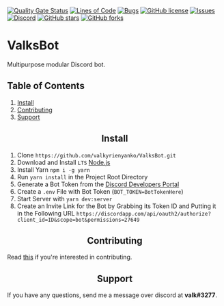 [![Quality Gate Status][quality]][quality-url]
[![Lines of Code][lines]][lines-url]
[![Bugs][bugs]][bugs-url]
[![GitHub license][license]][license-url]
[![Issues][issues]][issues-url]
[![Discord][discord]][discord-url]
[![GitHub stars][stars]][stars-url]
[![GitHub forks][forks]][forks-url]

<h1>ValksBot</h1>
Multipurpose modular Discord bot.

## Table of Contents
1. [Install](#install)
2. [Contributing](#contributing)
3. [Support](#support)

<h2 align="center">Install</h2>

1. Clone `https://github.com/valkyrienyanko/ValksBot.git`
2. Download and Install `LTS` [Node.js](https://nodejs.org/en/)
3. Install Yarn `npm i -g yarn`
4. Run `yarn install` in the Project Root Directory
5. Generate a Bot Token from the [Discord Developers Portal](https://discordapp.com/developers/applications/)
6. Create a `.env` File with Bot Token (`BOT_TOKEN=BotTokenHere`)
7. Start Server with `yarn dev:server`
8. Create an Invite Link for the Bot by Grabbing its Token ID and Putting it in the Following URL `https://discordapp.com/api/oauth2/authorize?client_id=ID&scope=bot&permissions=27649`

<h2 align="center">Contributing</h2>

Read [this](https://github.com/valkyrienyanko/ValksBot/blob/master/.github/CONTRIBUTING.md) if you're interested in contributing.

<h2 align="center">Support</h2>

If you have any questions, send me a message over discord at **valk#3277**.

[quality]: https://sonarcloud.io/api/project_badges/measure?project=valkyrienyanko_ValksBot&metric=alert_status
[quality-url]: https://sonarcloud.io/dashboard?id=valkyrienyanko_ValksBot
[lines]: https://sonarcloud.io/api/project_badges/measure?project=valkyrienyanko_ValksBot&metric=ncloc
[lines-url]: https://sonarcloud.io/dashboard?id=valkyrienyanko_ValksBot
[bugs]: https://sonarcloud.io/api/project_badges/measure?project=valkyrienyanko_ValksBot&metric=bugs
[bugs-url]: https://sonarcloud.io/dashboard?id=valkyrienyanko_ValksBot
[license]: https://img.shields.io/github/license/valkyrienyanko/ValksBot?color=brightgreen
[license-url]: https://github.com/valkyrienyanko/ValksBot/blob/master/LICENSE
[issues]: https://img.shields.io/github/issues/valkyrienyanko/ValksBot
[issues-url]: https://github.com/valkyrienyanko/ValksBot/issues
[discord]: https://img.shields.io/discord/453710350454620160.svg
[discord-url]: https://discord.gg/thMupbv
[stars]: https://img.shields.io/github/stars/valkyrienyanko/ValksBot?color=brightgreen
[stars-url]: https://github.com/valkyrienyanko/ValksBot/stargazers
[forks]: https://img.shields.io/github/forks/valkyrienyanko/ValksBot?color=brightgreen
[forks-url]: https://github.com/valkyrienyanko/ValksBot/network
